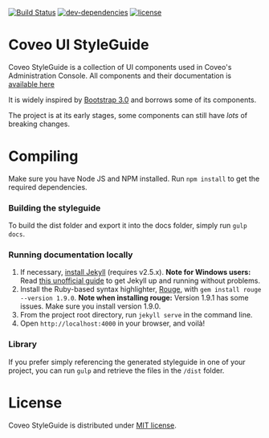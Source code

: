 [![Build Status](https://img.shields.io/travis/Coveo/styleguide.svg?style=flat-square)](https://travis-ci.org/Coveo/styleguide)
[![dev-dependencies](https://img.shields.io/david/dev/Coveo/styleguide.svg?style=flat-square)](https://github.com/Coveo/styleguide/blob/master/package.json)
[![license](http://img.shields.io/badge/license-MIT-blue.svg?style=flat-square)](https://github.com/Coveo/styleguide/blob/master/LICENSE)

Coveo UI StyleGuide
===================

Coveo StyleGuide is a collection of UI components used in Coveo's Administration Console. All components and their documentation is [available here](http://coveo.github.io/styleguide/)

It is widely inspired by [Bootstrap 3.0](https://github.com/twbs/bootstrap) and borrows some of its components.

The project is at its early stages, some components can still have _lots_ of breaking changes.

# Compiling
Make sure you have Node JS and NPM installed.
Run `npm install` to get the required dependencies.

### Building the styleguide
To build the dist folder and export it into the docs folder, simply run `gulp docs`.

### Running documentation locally
1. If necessary, [install Jekyll](http://jekyllrb.com/docs/installation) (requires v2.5.x).
   **Note for Windows users:** Read [this unofficial guide](http://jekyll-windows.juthilo.com/) to get Jekyll up and running without problems.
2. Install the Ruby-based syntax highlighter, [Rouge](https://github.com/jneen/rouge), with `gem install rouge --version 1.9.0`.
   **Note when installing rouge:** Version 1.9.1 has some issues. Make sure you install version 1.9.0.
3. From the project root directory, run `jekyll serve` in the command line.
4. Open `http://localhost:4000` in your browser, and voilà!

### Library
If you prefer simply referencing the generated styleguide in one of your project,
you can run `gulp` and retrieve the files in the `/dist` folder.

# License
Coveo StyleGuide is distributed under [MIT license](https://github.com/Coveo/styleguide/blob/master/LICENSE).
